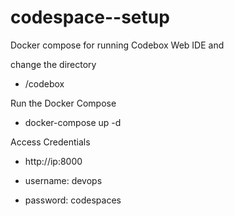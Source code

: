 # codespace--setup

Docker compose for running Codebox Web IDE and 


change the directory
   -  /codebox

Run the Docker Compose

   - docker-compose up -d

Access Credentials

   - http://ip:8000

   - username: devops
   - password: codespaces
